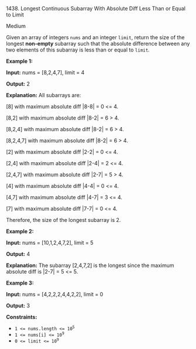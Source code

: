 1438\. Longest Continuous Subarray With Absolute Diff Less Than or Equal to Limit

Medium

Given an array of integers `nums` and an integer `limit`, return the size of the longest **non-empty** subarray such that the absolute difference between any two elements of this subarray is less than or equal to `limit`_._

**Example 1:**

**Input:** nums = [8,2,4,7], limit = 4

**Output:** 2

**Explanation:** All subarrays are: 

[8] with maximum absolute diff |8-8| = 0 <= 4.

[8,2] with maximum absolute diff |8-2| = 6 > 4. 

[8,2,4] with maximum absolute diff |8-2| = 6 > 4. 

[8,2,4,7] with maximum absolute diff |8-2| = 6 > 4. 

[2] with maximum absolute diff |2-2| = 0 <= 4.

[2,4] with maximum absolute diff |2-4| = 2 <= 4. 

[2,4,7] with maximum absolute diff |2-7| = 5 > 4. 

[4] with maximum absolute diff |4-4| = 0 <= 4. 

[4,7] with maximum absolute diff |4-7| = 3 <= 4. 

[7] with maximum absolute diff |7-7| = 0 <= 4. 

Therefore, the size of the longest subarray is 2.

**Example 2:**

**Input:** nums = [10,1,2,4,7,2], limit = 5

**Output:** 4

**Explanation:** The subarray [2,4,7,2] is the longest since the maximum absolute diff is |2-7| = 5 <= 5.

**Example 3:**

**Input:** nums = [4,2,2,2,4,4,2,2], limit = 0

**Output:** 3

**Constraints:**

*   <code>1 <= nums.length <= 10<sup>5</sup></code>
*   <code>1 <= nums[i] <= 10<sup>9</sup></code>
*   <code>0 <= limit <= 10<sup>9</sup></code>